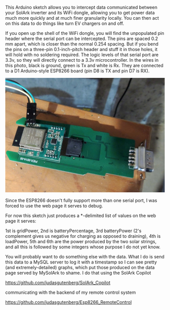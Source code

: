 This Arduino sketch allows you to intercept data communicated between your SolArk inverter and its WiFi dongle, allowing you to get power data much more quickly and at much finer granularity locally. You can then act on this data to do things like turn EV chargers on and off.

If you open up the shell of the WiFi dongle, you will find the unpopulated pin header where the serial port can be intercepted. The pins are spaced 0.2 mm apart, which is closer than the normal 0.254 spacing.  But if you bend the pins on a three-pin 0.1-inch-pitch header and stuff it in those holes, it will hold with no soldering required.
The logic levels of that serial port are 3.3v, so they will directly connect to a 3.3v microcontroller.  In the wires in this photo, black is ground, green is Tx and white is Rx. They are connected to a D1 Arduino-style ESP8266 board (pin D8 is TX and pin D7 is RX).

![alt text](dongle_serial.jpg?raw=true)

Since the ESP8266 doesn't fully support more than one serial port, I was forced to use the web page it serves to debug.

For now this sketch just produces a *-delimited list of values on the web page it serves:

1st is gridPower, 2nd is batteryPercentage, 3rd batteryPower (2's complement gives us negative for charging as opposed to draining), 4th is loadPower, 5th and 6th are the power produced by the two solar strings, and all this is followed by some integers whose purpose I do not yet know.

You will probably want to do something else with the data. What I do is send this data to a MySQL server to log it with a timestamp so I can see pretty (and extremely-detailed) graphs, which put those produced on the data page served by MySolArk to shame.  I do that using the SolArk Copilot

https://github.com/judasgutenberg/SolArk_Copilot

communicating with the backend of my remote control system

https://github.com/judasgutenberg/Esp8266_RemoteControl


